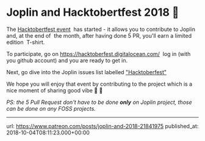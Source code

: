 # Joplin and Hacktobertfest 2018 🎃

The [Hacktobertfest event](https://hacktoberfest.digitalocean.com/)  has started - it allows you to contribute to Joplin and, at the end of  the month, after having done 5 PR, you'll earn a limited edition  T-shirt.

To participate, go on https://hacktoberfest.digitalocean.com/  log in (with you github account) and you are ready to get in.

Next, go dive into the Joplin issues list labelled ["Hacktoberfest"](https://github.com/laurent22/joplin/labels/Hacktoberfest%20%3Ajack_o_lantern%3A)

We hope you will enjoy that event by contributing to the project which is a nice moment of sharing good vibe 🎃 🎉

*PS: the 5 Pull Request don't have to be done* ***only*** *on Joplin project, those can be done on any FOSS projects.*

* * *

url: https://www.patreon.com/posts/joplin-and-2018-21841975
published_at: 2018-10-04T08:11:23.000+00:00